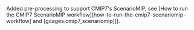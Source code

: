 Added pre-processing to support CMIP7's ScenarioMIP, see [How to run the CMIP7 ScenarioMIP workflow][how-to-run-the-cmip7-scenariomip-workflow] and [gcages.cmip7_scenariomip][].
